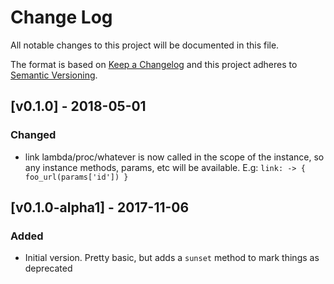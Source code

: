 # Change Log

All notable changes to this project will be documented in this file.

The format is based on [Keep a Changelog](http://keepachangelog.com/)
and this project adheres to [Semantic Versioning](http://semver.org/).

## [v0.1.0] - 2018-05-01
### Changed
- link lambda/proc/whatever is now called in the scope of the instance, so any instance methods, params, etc will be available. E.g: `link: -> { foo_url(params['id']) }`

## [v0.1.0-alpha1] - 2017-11-06
### Added
- Initial version. Pretty basic, but adds a `sunset` method to mark things as deprecated
